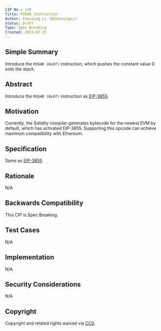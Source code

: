 ```yaml
---
CIP No.: 119
Title: PUSH0 instruction
Author: Chenxing Li (@ChenxingLi)
Status: Draft
Type: Spec Breaking
Created: 2023-07-21
---
```


## Simple Summary
Introduce the `PUSH0 (0x5f)` instruction, which pushes the constant value 0 onto the stack.

## Abstract
Introduce the `PUSH0 (0x5f)` instruction as [EIP-3855](https://eips.ethereum.org/EIPS/eip-3855).

## Motivation
Currently, the Solidity compiler generates bytecode for the newest EVM by default, which has activated EIP-3855. Supporting this opcode can achieve maximum compatibility with Ethereum.

## Specification
Same as [EIP-3855](https://eips.ethereum.org/EIPS/eip-3855).

## Rationale
N/A

## Backwards Compatibility
This CIP is Spec Breaking.

## Test Cases
<!--Test cases for an implementation are mandatory for CIPs that are affecting consensus changes. Other CIPs can choose to include links to test cases if applicable.-->
N/A

## Implementation
<!--The implementations must be completed before any CIP is given status "Final", but it need not be completed before the CIP is accepted. While there is merit to the approach of reaching consensus on the specification and rationale before writing code, the principle of "rough consensus and running code" is still useful when it comes to resolving many discussions of API details.-->
N/A

## Security Considerations
<!--All CIPs must contain a section that discusses the security implications/considerations relevant to the proposed change. Include information that might be important for security discussions, surfaces risks and can be used throughout the life cycle of the proposal. E.g. include security-relevant design decisions, concerns, important discussions, implementation-specific guidance and pitfalls, an outline of threats and risks and how they are being addressed. CIP submissions missing the "Security Considerations" section will be rejected. a CIP cannot proceed to status "Final" without a Security Considerations discussion deemed sufficient by the reviewers.-->
N/A

## Copyright
Copyright and related rights waived via [CC0](https://creativecommons.org/publicdomain/zero/1.0/).
